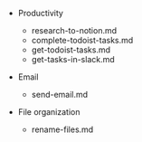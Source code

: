 - Productivity
    - research-to-notion.md
    - complete-todoist-tasks.md
    - get-todoist-tasks.md
    - get-tasks-in-slack.md

- Email
    - send-email.md

- File organization
    - rename-files.md